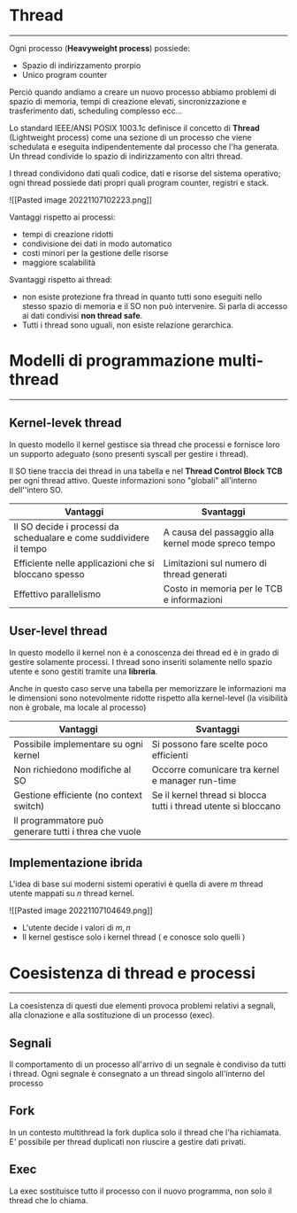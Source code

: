 # Thread
---
Ogni processo (**Heavyweight process**) possiede:
- Spazio di indirizzamento prorpio
- Unico program counter

Perciò quando andiamo a creare un nuovo processo abbiamo problemi di spazio di memoria, tempi di creazione elevati, sincronizzazione e trasferimento dati, scheduling complesso ecc...

Lo standard IEEE/ANSI POSIX 1003.1c definisce il concetto di **Thread** (Lightweight process) come una sezione di un processo che viene schedulata e eseguita indipendentemente dal processo che l'ha generata.
Un thread condivide lo spazio di indirizzamento con altri thread.

I thread condividono dati quali codice, dati e risorse del sistema operativo; ogni thread possiede dati propri quali program counter, registri e stack.

![[Pasted image 20221107102223.png]]

Vantaggi rispetto ai processi:
- tempi di creazione ridotti
- condivisione dei dati in modo automatico
- costi minori per la gestione delle risorse
- maggiore scalabilità 

Svantaggi rispetto ai thread:
- non esiste protezione fra thread in quanto tutti sono eseguiti nello stesso spazio di memoria e il SO non può intervenire. Si parla di accesso ai dati condivisi **non thread safe**.
- Tutti i thread sono uguali, non esiste relazione gerarchica.


# Modelli di programmazione multi-thread
---

## Kernel-levek thread
In questo modello il kernel gestisce sia thread che processi e fornisce loro un supporto adeguato (sono presenti syscall per gestire i thread).

Il SO tiene traccia dei thread in una tabella e nel **Thread Control Block TCB** per ogni thread attivo.
Queste informazioni sono "globali" all'interno dell''intero SO.

| Vantaggi                                                           | Svantaggi                                           |
| ------------------------------------------------------------------ | --------------------------------------------------- |
| Il SO decide i processi da schedualare e come suddividere il tempo | A causa del passaggio alla kernel mode spreco tempo |
| Efficiente nelle applicazioni che si bloccano spesso               | Limitazioni sul numero di thread generati           |
| Effettivo parallelismo                                             | Costo in memoria per le TCB e informazioni          |


## User-level thread
In questo modello il kernel non è a conoscenza dei thread ed è in grado di gestire solamente processi.
I thread sono inseriti solamente nello spazio utente e sono gestiti tramite una **libreria**.

Anche in questo caso serve una tabella per memorizzare le informazioni ma le dimensioni sono notevolmente ridotte rispetto alla kernel-level (la visibilità non è grobale, ma locale al processo)

| Vantaggi                                              | Svantaggi                                                       |
| ----------------------------------------------------- | --------------------------------------------------------------- |
| Possibile implementare su ogni kernel                 | Si possono fare scelte poco efficienti                          |
| Non richiedono modifiche al SO                        | Occorre comunicare tra kernel e manager run-time                |
| Gestione efficiente (no context switch)               | Se il kernel thread si blocca tutti i thread utente si bloccano |
| Il programmatore può generare tutti i threa che vuole |                                                                 |

## Implementazione ibrida
L'idea di base sui moderni sistemi operativi è quella di avere $m$ thread utente mappati su $n$ thread kernel.

![[Pasted image 20221107104649.png]]

- L'utente decide i valori di $m,n$ 
- Il kernel gestisce solo i kernel thread ( e conosce solo quelli )

# Coesistenza di thread e processi
---
La coesistenza di questi due elementi provoca problemi relativi a segnali, alla clonazione e alla sostituzione di un processo (exec).

## Segnali
Il comportamento di un processo all'arrivo di un segnale è condiviso da tutti i thread.
Ogni segnale è consegnato a un thread singolo all'interno del processo

## Fork
In un contesto multithread la fork duplica solo il thread che l'ha richiamata. E' possibile per thread duplicati non riuscire a gestire dati privati.

## Exec
La exec sostituisce tutto il processo con il nuovo programma, non solo il thread che lo chiama.